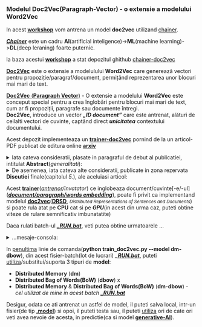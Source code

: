 <h3>Modelul <b></b>Doc2Vec</b>(Paragraph-Vector) - o extensie a modelului <b></b>Word2Vec</b></h3>

 In acest [**workshop**](https://github.com/stefanache/MFP-ANAF-RO/tree/main/python/chainer-doc2vec) vom antrena un model **doc2vec** utilizand [chainer](https://docs.chainer.org/en/stable/).

[***Chainer***](https://docs.chainer.org/en/stable/) este un cadru **AI**(artificial inteligence)->**ML**(machine learning)->**DL**(deep leraning) foarte puternic.

la baza acestui [**workshop**](https://github.com/stefanache/MFP-ANAF-RO/tree/main/python/chainer-doc2vec) a stat depozitul ghithub [chainer-doc2vec](https://github.com/monthly-hack/chainer-doc2vec)

[**Doc2Vec**](https://medium.com/kinomoto-mag/developing-enhanced-chatbots-with-langchain-and-document-embeddings-an-extensive-manual-and-6ad4b4844dc8) este o extensie a modelulului **Word2Vec** care generează vectori pentru propoziție/paragraf/document, permițând reprezentarea unor blocuri mai mari de text.


[**Doc2Vec** (**Paragraph Vector**)](https://medium.com/kinomoto-mag/developing-enhanced-chatbots-with-langchain-and-document-embeddings-an-extensive-manual-and-6ad4b4844dc8) - O extensie a modelului **Word2Vec** este conceput special pentru a crea înglobări pentru blocuri mai mari de text, cum ar fi propoziții, paragrafe sau documente întregi. <br/>**Doc2Vec**, introduce un vector ***„ID document”*** care este antrenat, alături de ceilalti vectori de cuvinte, captând direct ***unicitatea*** contextului documentului.

Acest depozit implementeaza un [**trainer-doc2vec**](https://github.com/stefanache/MFP-ANAF-RO/blob/main/python/chainer-doc2vec/train_doc2vec.py) pornind de la un articol-PDF publicat de editura online [**arxiv**](https://arxiv.org/pdf/1405.4053v2)

<details><summary>Iata cateva consideratii, plasate in paragraful de debut al publicatiei, intitulat <b>Abstract</b>(<i>generalitati</i>):</summary>
<hr/>
<br/>Mulți algoritmi de învățare automată(**ML**) necesită ca intrarea sa fie reprezentată ca(sau daca vreti, codificata/rezumata/eticheta/redusa la-) o caracteristică vectoriala de lungime fixă(reprezentare prin caracteristici ale/extrase din portiuni[-lor] de **text**). 

Când vine vorba de texte, una dintre cele mai comune caracteristici de lungime fixă sunt bag-ul(punga/sac) de cuvinte(eng.**BoW**).

În ciuda popularității lor, caracteristicile sacului de cuvinte(**BoW**), au două slăbiciuni/dezavantaje majore: 
 - pierd ordinea cuvintelor, si de asemenea, 
 - ignoră semantica cuvintelor. 

<br/>De exemplu, "puternic", "puternic"
și "Paris" sunt la fel de îndepărtate ca importanta(ma refer aici la ...distantele din spatiul vectorial al caracteristicilor). 
<br/>În această lucrare, se propune <b>Paragraf-Vector</b>, un algoritm nesupravegheat
care învață o caracteristică de lungime fixă<br/>(caracteristica, reprezentata 
de, bucăți de text cu lungime variabilă, cum ar fi:<br/>

    - propoziții, 
    - paragrafe și 
    - documente

   ).
       
<br/>Acest algoritm reprezintă fiecare document, printr-un vector care este antrenat să prezică 
cuvintele din document. <br/>Construcția sa, conferă acestui algoritm,
potențialul de a depăși punctele slabe ale modele de cuvinte(**BoW**). 
<br/>Rezultatele empirice arată că <b>Paragraf-Vectorii</b>(a se vedea graficele de performanta) depășesc, modelele de sac de cuvinte(**BoW**)
precum și alte tehnici de reprezentare a textului <br/>În cele din urmă, se pot realiza noi rezultate, pe mai multe sarcini de analiză a textului, cum ar fi

   - clasificări și
   - analiza sentimentelor(SA).
<hr/>
</details>

<details><summary>De asemenea, iata cateva alte consideratii, publicate in zona rezervata <b>Discutiei</b> finale(capitolul <i>5.</i>), ale aceluiasi articol:</summary>
<hr/>
<br/>Am vazut in PDF-ul ***arxiv*** cum învățarea nesupravegheată, <b>Paragraf-Vector</b>, algoritm care învață(reprezentări vectoriale) din
bucăți de text de o lungime variabila, cum ar fi propoziții și documente.

Reprezentările vectoriale sunt învățate pentru a prezice cuvintele(aproximativ corect) în contexte eșantionate din paragraf.

Experimentele noastre pe mai multe sarcini de clasificare a textului, cum ar fi
***Analiză a sentimentelor*** pe seturile de date:

  - [***Stanford Treebank***](https://www.kaggle.com/datasets/atulanandjha/stanford-sentiment-treebank-v2-sst2) și 
  - [***IMDB***](https://developer.imdb.com/non-commercial-datasets/)

demonstrează că metoda este competitivă cu cele mai avansate metode. 
<br/>Performanța bună, demonstrează meritele
algoritmului **Paragraf-Vector** în captarea semanticii paragrafelor. 
<br/>De fapt, **vectorii-paragraf** au potențialul de a
depăși multe puncte slabe ale modelelor de tip sac de cuvinte(**BoW**).
<br/>Deși obiectivul acestei lucrări este de a reprezenta **texte**,
totusi ea poate fi aplicată si pentru a învăța reprezentări pentru
terte-date. <br/>În domeniile ***non-text***(ex. imagini ce pot contine text-grafic dar nu numai), în care capabilitatea-analizarii nu este disponibilă, este de  așteptat ca modelele **Paragraph-Vector** să fie o alternativă puternică.
<hr/>
</details>

Acest [**trainer**](https://github.com/monthly-hack/chainer-doc2vec)(<i>[antrenor](https://github.com/stefanache/MFP-ANAF-RO/blob/main/python/chainer-doc2vec/train_doc2vec.py)/invatator</i>) ce inglobeaza document/cuvinte[-e/-ul]([***document/paragraph/words embedding***](https://radimrehurek.com/gensim/models/doc2vec.html)), poate fi privit ca implementand modelul [**doc2vec**](https://markroxor.github.io/gensim/static/notebooks/doc2vec-wikipedia.html)([**DRSD**](https://en.wikipedia.org/wiki/Sentence_embedding), <small><i>Distributed Representations of Sentences and Documents</i></small>) si poate rula atat pe **CPU** cat si pe ***GPU***(in acest din urma caz, puteti obtine viteze de rulare semnificativ imbunatatite)<br/>

Daca rulati batch-ul [***_RUN.bat***](https://github.com/stefanache/MFP-ANAF-RO/blob/main/python/chainer-doc2vec/_RUN.bat), veti putea obtine  urmatoarele ...
<details><summary>...mesaje-consola:</summary>
<hr/> 
 <br/>https://github.com/monthly-hack/chainer-doc2vec/tree/master

must be patient...if have not more resources like GPU....

<pre>
GPU: -1

# unit: 200

Window: 10

Minibatch-size: 1000

# epoch: 20

Training model: **dm-dbow**

Output type: hsm


n_vocab: 11088

n_docs: 10

data length: 72216

epoch       main/loss

1           144392
     total [###...............................................]  6.87%
this epoch [##################................................] 37.40%
       100 iter, 1 epoch / 20 epochs
       inf iters/sec. Estimated time to finish: 0:00:00.

2           129403
     total [######............................................] 13.74%
this epoch [#####################################.............] 74.80%
       200 iter, 2 epoch / 20 epochs
   0.92129 iters/sec. Estimated time to finish: 0:22:42.895942.

3           145010

4           133155
     total [##########........................................] 20.55%
this epoch [#####.............................................] 11.08%
       300 iter, 4 epoch / 20 epochs
    0.9105 iters/sec. Estimated time to finish: 0:21:15.278315.

5           130605
     total [#############.....................................] 27.42%
this epoch [########################..........................] 48.48%
       400 iter, 5 epoch / 20 epochs
   0.89849 iters/sec. Estimated time to finish: 0:19:38.967753.

6           135578
     total [#################.................................] 34.29%
this epoch [##########################################........] 85.88%
       500 iter, 6 epoch / 20 epochs
   0.89046 iters/sec. Estimated time to finish: 0:17:56.276151.

7           134106

8           134070
     total [####################..............................] 41.11%
this epoch [###########.......................................] 22.16%
       600 iter, 8 epoch / 20 epochs
   0.89715 iters/sec. Estimated time to finish: 0:15:58.631317.

9           128852
     total [#######################...........................] 47.98%
this epoch [#############################.....................] 59.56%
       700 iter, 9 epoch / 20 epochs
   0.89715 iters/sec. Estimated time to finish: 0:14:06.341340.

10          127140
     total [###########################.......................] 54.85%
this epoch [################################################..] 96.96%
       800 iter, 10 epoch / 20 epochs
   0.86712 iters/sec. Estimated time to finish: 0:12:39.723066.

11          152377

12          137933
     total [##############################....................] 61.66%
this epoch [################..................................] 33.24%
       900 iter, 12 epoch / 20 epochs
   0.85851 iters/sec. Estimated time to finish: 0:10:52.005972.

13          138708
     total [##################################................] 68.53%
this epoch [###################################...............] 70.64%
      1000 iter, 13 epoch / 20 epochs
   0.86378 iters/sec. Estimated time to finish: 0:08:51.726453.

14          135309

15          143965
     total [#####################################.............] 75.35%
this epoch [###...............................................]  6.93%
      1100 iter, 15 epoch / 20 epochs
    0.8594 iters/sec. Estimated time to finish: 0:06:58.933495.

16          133493
     total [#########################################.........] 82.22%
this epoch [######################............................] 44.32%
      1200 iter, 16 epoch / 20 epochs
   0.86015 iters/sec. Estimated time to finish: 0:05:01.844459.

17          138828
     total [############################################......] 89.09%
this epoch [########################################..........] 81.72%
      1300 iter, 17 epoch / 20 epochs
   0.85934 iters/sec. Estimated time to finish: 0:03:05.369836.

18          124601

19          125711
     total [###############################################...] 95.90%
this epoch [#########.........................................] 18.01%
      1400 iter, 19 epoch / 20 epochs
   0.86159 iters/sec. Estimated time to finish: 0:01:09.478896.

20          139796

Press any key to continue . . .
</pre>
<hr/>
<br/>
</details>

In [penultima](https://dexonline.ro/definitie/penultima) linie de comanda(**python train_doc2vec.py --model dm-dbow**), din acest fisier-batch(lot de lucrari) [***_RUN.bat***](https://github.com/stefanache/MFP-ANAF-RO/blob/main/python/chainer-doc2vec/_RUN.bat), puteti [utiliza](https://medium.com/kinomoto-mag/developing-enhanced-chatbots-with-langchain-and-document-embeddings-an-extensive-manual-and-6ad4b4844dc8)/substitui/suporta 3 tipuri de **model**:

 - **Distributed Memory** (**dm**)
 - **Distributed Bag of Words(BoW)** (**dbow**) x
 - **Distributed Memory** & **Distributed Bag of Words(BoW)** (**dm-dbow**) - <i>cel utilizat de mine in acest batch [***_RUN.bat***](https://github.com/stefanache/MFP-ANAF-RO/blob/main/python/chainer-doc2vec/_RUN.bat)</i>

Desigur, odata ce ati antrenat un astfel de model, il puteti salva local, intr-un fisier(de tip [**.model**](https://medium.com/wisio/a-gentle-introduction-to-doc2vec-db3e8c0cce5e)) si opoi, il puteti testa sau, il puteti [utiliza](https://medium.com/kinomoto-mag/developing-enhanced-chatbots-with-langchain-and-document-embeddings-an-extensive-manual-and-6ad4b4844dc8) ori de cate ori veti avea nevoie de acesta, in predictie(ca si model [**generative-AI**](https://spotintelligence.com/2023/09/06/doc2vec/)).



